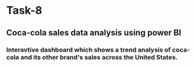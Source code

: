 # Task-8
## Coca-cola sales data analysis using power BI
### Interavtive dashboard which shows a trend analysis of coca-cola and its other brand's sales across the United States.
